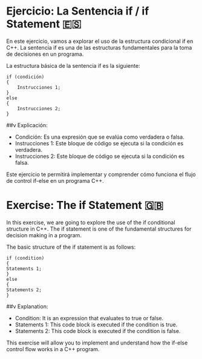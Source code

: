 # Ejercicio: La Sentencia if / if Statement  🇪🇸

En este ejercicio, vamos a explorar el uso de la estructura condicional if en C++. La sentencia if es una de las estructuras fundamentales para la toma de decisiones en un programa.

La estructura básica de la sentencia if es la siguiente:
```
if (condición)
{
    Instrucciones 1;
}
else
{
    Instrucciones 2;
}
```
##v Explicación:

- Condición: Es una expresión que se evalúa como verdadera o falsa.
- Instrucciones 1: Este bloque de código se ejecuta si la condición es verdadera.
- Instrucciones 2: Este bloque de código se ejecuta si la condición es falsa.

Este ejercicio te permitirá implementar y comprender cómo funciona el flujo de control if-else en un programa C++.

# Exercise: The if Statement 🇬🇧

In this exercise, we are going to explore the use of the if conditional structure in C++. The if statement is one of the fundamental structures for decision making in a program.

The basic structure of the if statement is as follows:
```
if (condition)
{
Statements 1;
}
else
{
Statements 2;
}
```
##v Explanation:

- Condition: It is an expression that evaluates to true or false.
- Statements 1: This code block is executed if the condition is true.
- Statements 2: This code block is executed if the condition is false.

This exercise will allow you to implement and understand how the if-else control flow works in a C++ program.
